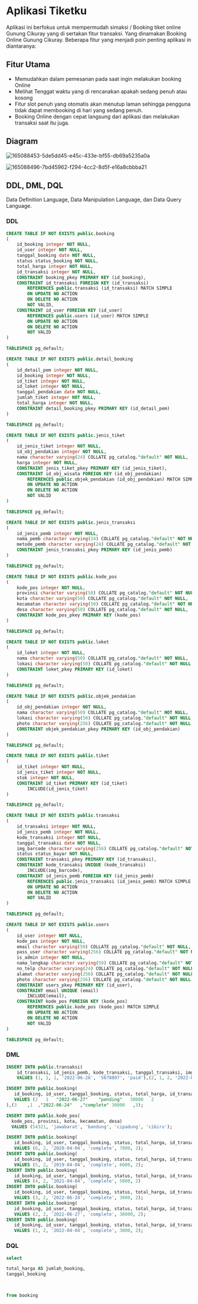 # Aplikasi Tiketku

Aplikasi ini berfokus untuk mempermudah simaksi / Booking tiket online Gunung Cikuray yang di sertakan fitur transaksi. Yang dinamakan Booking Online Gunung Cikuray. Beberapa fitur yang menjadi poin penting aplikasi in diantaranya:

## Fitur Utama

- Memudahkan dalam pemesanan pada saat ingin melakukan booking Online
- Melihat Tenggat waktu yang di rencanakan apakah sedang penuh atau kosong
- Fitur slot penuh yang otomatis akan menutup laman sehingga pengguna tidak dapat membooking di hari yang sedang penuh.
- Booking Online dengan cepat langsung dari aplikasi dan melakukan transaksi saat itu juga.

## Diagram

![165088453-5de5dd45-e45c-433e-bf55-db69a5235a0a](https://user-images.githubusercontent.com/101303689/177764922-9b1ab2d3-1237-413b-ada6-5891bb51914f.png)

![165088496-7bd45962-f294-4cc2-8d5f-e16a8cbbba21](https://user-images.githubusercontent.com/101303689/177765010-e0202293-c489-4ae1-bdf0-d3f1ec1c48af.png)

## DDL, DML, DQL

Data Definition Language, Data Manipulation Language, dan Data Query Language.

### DDL

```sql
CREATE TABLE IF NOT EXISTS public.booking
(
    id_booking integer NOT NULL,
    id_user integer NOT NULL,
    tanggal_booking date NOT NULL,
    status status_booking NOT NULL,
    total_harga integer NOT NULL,
    id_transaksi integer NOT NULL,
    CONSTRAINT booking_pkey PRIMARY KEY (id_booking),
    CONSTRAINT id_transaksi FOREIGN KEY (id_transaksi)
        REFERENCES public.transaksi (id_transaksi) MATCH SIMPLE
        ON UPDATE NO ACTION
        ON DELETE NO ACTION
        NOT VALID,
    CONSTRAINT id_user FOREIGN KEY (id_user)
        REFERENCES public.users (id_user) MATCH SIMPLE
        ON UPDATE NO ACTION
        ON DELETE NO ACTION
        NOT VALID
)

TABLESPACE pg_default;
```

```sql
CREATE TABLE IF NOT EXISTS public.detail_booking
(
    id_detail_pem integer NOT NULL,
    id_booking integer NOT NULL,
    id_tiket integer NOT NULL,
    id_loket integer NOT NULL,
    tanggal_pendakian date NOT NULL,
    jumlah_tiket integer NOT NULL,
    total_harga integer NOT NULL,
    CONSTRAINT detail_booking_pkey PRIMARY KEY (id_detail_pem)
)

TABLESPACE pg_default;
```
```sql
CREATE TABLE IF NOT EXISTS public.jenis_tiket
(
    id_jenis_tiket integer NOT NULL,
    id_obj_pendakian integer NOT NULL,
    nama character varying(24) COLLATE pg_catalog."default" NOT NULL,
    harga integer NOT NULL,
    CONSTRAINT jenis_tiket_pkey PRIMARY KEY (id_jenis_tiket),
    CONSTRAINT id_obj_wisata FOREIGN KEY (id_obj_pendakian)
        REFERENCES public.objek_pendakian (id_obj_pendakian) MATCH SIMPLE
        ON UPDATE NO ACTION
        ON DELETE NO ACTION
        NOT VALID
)

TABLESPACE pg_default;
```
```sql
CREATE TABLE IF NOT EXISTS public.jenis_transaksi
(
    id_jenis_pemb integer NOT NULL,
    nama_pemb character varying(24) COLLATE pg_catalog."default" NOT NULL,
    metode_pemb character varying(24) COLLATE pg_catalog."default" NOT NULL,
    CONSTRAINT jenis_transaksi_pkey PRIMARY KEY (id_jenis_pemb)
)

TABLESPACE pg_default;
```
```sql
CREATE TABLE IF NOT EXISTS public.kode_pos
(
    kode_pos integer NOT NULL,
    provinsi character varying(50) COLLATE pg_catalog."default" NOT NULL,
    kota character varying(50) COLLATE pg_catalog."default" NOT NULL,
    kecamatan character varying(50) COLLATE pg_catalog."default" NOT NULL,
    desa character varying(50) COLLATE pg_catalog."default" NOT NULL,
    CONSTRAINT kode_pos_pkey PRIMARY KEY (kode_pos)
)

TABLESPACE pg_default;
```
```sql
CREATE TABLE IF NOT EXISTS public.loket
(
    id_loket integer NOT NULL,
    nama character varying(50) COLLATE pg_catalog."default" NOT NULL,
    lokasi character varying(50) COLLATE pg_catalog."default" NOT NULL,
    CONSTRAINT loket_pkey PRIMARY KEY (id_loket)
)

TABLESPACE pg_default;
```
```sql
CREATE TABLE IF NOT EXISTS public.objek_pendakian
(
    id_obj_pendakian integer NOT NULL,
    nama character varying(50) COLLATE pg_catalog."default" NOT NULL,
    lokasi character varying(50) COLLATE pg_catalog."default" NOT NULL,
    photo character varying(256) COLLATE pg_catalog."default" NOT NULL,
    CONSTRAINT objek_pendakian_pkey PRIMARY KEY (id_obj_pendakian)
)

TABLESPACE pg_default;
```
```sql
CREATE TABLE IF NOT EXISTS public.tiket
(
    id_tiket integer NOT NULL,
    id_jenis_tiket integer NOT NULL,
    stok integer NOT NULL,
    CONSTRAINT id_tiket PRIMARY KEY (id_tiket)
        INCLUDE(id_jenis_tiket)
)

TABLESPACE pg_default;
```
```sql
CREATE TABLE IF NOT EXISTS public.transaksi
(
    id_transaksi integer NOT NULL,
    id_jenis_pemb integer NOT NULL,
    kode_transaksi integer NOT NULL,
    tanggal_transaksi date NOT NULL,
    img_barcode character varying(256) COLLATE pg_catalog."default" NOT NULL,
    status status_bayar NOT NULL,
    CONSTRAINT transaksi_pkey PRIMARY KEY (id_transaksi),
    CONSTRAINT kode_transaksi UNIQUE (kode_transaksi)
        INCLUDE(img_barcode),
    CONSTRAINT id_jenis_pemb FOREIGN KEY (id_jenis_pemb)
        REFERENCES public.jenis_transaksi (id_jenis_pemb) MATCH SIMPLE
        ON UPDATE NO ACTION
        ON DELETE NO ACTION
        NOT VALID
)

TABLESPACE pg_default;
```
```sql
CREATE TABLE IF NOT EXISTS public.users
(
    id_user integer NOT NULL,
    kode_pos integer NOT NULL,
    email character varying(50) COLLATE pg_catalog."default" NOT NULL,
    pass_user character varying(256) COLLATE pg_catalog."default" NOT NULL,
    is_admin integer NOT NULL,
    nama_lengkap character varying(50) COLLATE pg_catalog."default" NOT NULL,
    no_telp character varying(24) COLLATE pg_catalog."default" NOT NULL,
    alamat character varying(256) COLLATE pg_catalog."default" NOT NULL,
    photo character varying(256) COLLATE pg_catalog."default" NOT NULL,
    CONSTRAINT users_pkey PRIMARY KEY (id_user),
    CONSTRAINT email UNIQUE (email)
        INCLUDE(email),
    CONSTRAINT kode_pos FOREIGN KEY (kode_pos)
        REFERENCES public.kode_pos (kode_pos) MATCH SIMPLE
        ON UPDATE NO ACTION
        ON DELETE NO ACTION
        NOT VALID
)

TABLESPACE pg_default;

```

### DML

```sql
INSERT INTO public.transaksi(
	id_transaksi, id_jenis_pemb, kode_transaksi, tanggal_transaksi, img_barcode, status)
	VALUES (1, 1, 1, '2022-06-26', '5678897', 'paid'),(2, 1, 2, '2022-06-27', '5678898', 'paid'),(3, 2, 3, '2022-06-28', '5678898', 'unpaid');
 ```
 ```sql
 INSERT INTO public.booking(
	id_booking, id_user, tanggal_booking, status, total_harga, id_transaksi)
	VALUES (2	1	"2022-06-27"	"pending"	30000	2
),(3	,1	,"2022-06-24"	,"complete"	30000	,3);
 ```
  ```sql
INSERT INTO public.kode_pos(
	kode_pos, provinsi, kota, kecamatan, desa)
	VALUES (54321, 'jawabarat', 'bandung', 'cipadung', 'cibiru');
 ```
 ```sql
 INSERT INTO public.booking(
	id_booking, id_user, tanggal_booking, status, total_harga, id_transaksi)
	VALUES (6, 2, '2020-04-04', 'complete', 7000, 2);
INSERT INTO public.booking(
	id_booking, id_user, tanggal_booking, status, total_harga, id_transaksi)
	VALUES (5, 2, '2019-04-04', 'complete', 6000, 2);
INSERT INTO public.booking(
	id_booking, id_user, tanggal_booking, status, total_harga, id_transaksi)
	VALUES (4, 2, '2021-04-04', 'complete', 5000, 2)
INSERT INTO public.booking(
	id_booking, id_user, tanggal_booking, status, total_harga, id_transaksi)
	VALUES (3, 2, '2022-06-24', 'complete', 3000, 2);
INSERT INTO public.booking(
	id_booking, id_user, tanggal_booking, status, total_harga, id_transaksi)
	VALUES (2, 2, '2022-06-27', 'complete', 30000, 2);
INSERT INTO public.booking(
	id_booking, id_user, tanggal_booking, status, total_harga, id_transaksi)
	VALUES (1, 2, '2022-04-04', 'complete', 3000, 2);
 ```
 
### DQL

```sql
select 

total_harga AS jumlah_booking,
tanggal_booking
   


from booking
```


